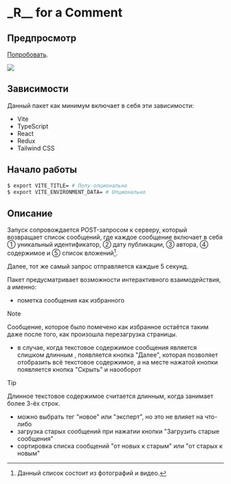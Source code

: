 # \_R\__ for a Comment

## Предпросмотр

[Попробовать](https://vladimircreator.github.io/Packages/_r__-for-a-comment/).

![](../static/_r__-for-a-comment/_r__-for-a-comment.gif)

## Зависимости
Данный пакет как минимум включает в себя эти зависимости:

- Vite
- TypeScript
- React
- Redux
- Tailwind CSS

## Начало работы

```bash
$ export VITE_TITLE= # Полу-опционально
$ export VITE_ENVIRONMENT_DATA= # Опционально
```

## Описание
Запуск сопровождается POST-запросом к серверу, который возвращает список сообщений, где каждое сообщение включает в себя ① уникальный идентификатор, ② дату публикации, ③ автора, ④ содержимое и ⑤ список вложений[^1].

[^1]: Данный список состоит из фотографий и видео.

Далее, тот же самый запрос отправляется каждые 5 секунд.

Пакет предусматривает возможности интерактивного взаимодействия, а именно:

- пометка сообщения как избранного

> [!NOTE]
> Сообщение, которое было помечено как избранное остаётся таким даже после того, как произошла перезагрузка страницы.

- в случае, когда текстовое содержимое сообщения является слишком длинным , появляется кнопка "Далее", которая позволяет отобразить всё текстовое содержимое, а на месте нажатой кнопки появляется кнопка "Скрыть" и наооборот

> [!TIP]
> Длинное текстовое содержимое считается длинным, когда занимает более 3-ёх строк.

- можно выбрать тег "новое" или "эксперт", но это не влияет на что-либо
- загрузка старых сообщений при нажатии кнопки "Загрузить старые сообщения"
- сортировка списка сообщений "от новых к старым" или "от старых к новым"
